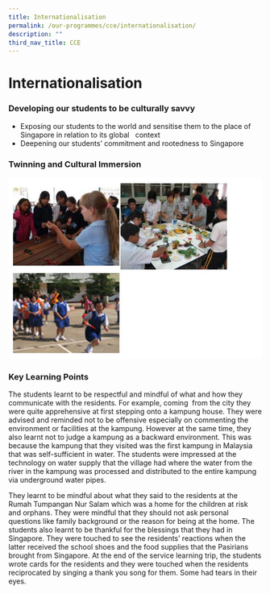 ```yaml
---
title: Internationalisation
permalink: /our-programmes/cce/internationalisation/
description: ""
third_nav_title: CCE
---
```

# **Internationalisation**

### Developing our students to be culturally savvy

*   Exposing our students to the world and sensitise them to the place of Singapore in relation to its global   context
*   Deepening our students’ commitment and rootedness to Singapore

### Twinning and Cultural Immersion

![](/images/internationalisation.jpg)


### Key Learning Points

The students learnt to be respectful and mindful of what and how they communicate with the residents. For example, coming  from the city they were quite apprehensive at first stepping onto a kampung house. They were advised and reminded not to be offensive especially on commenting the environment or facilities at the kampung. However at the same time, they also learnt not to judge a kampung as a backward environment. This was because the kampung that they visited was the first kampung in Malaysia that was self-sufficient in water. The students were impressed at the technology on water supply that the village had where the water from the river in the kampung was processed and distributed to the entire kampung via underground water pipes.

They learnt to be mindful about what they said to the residents at the Rumah Tumpangan Nur Salam which was a home for the children at risk and orphans. They were mindful that they should not ask personal questions like family background or the reason for being at the home. The students also learnt to be thankful for the blessings that they had in Singapore. They were touched to see the residents’ reactions when the latter received the school shoes and the food supplies that the Pasirians brought from Singapore. At the end of the service learning trip, the students wrote cards for the residents and they were touched when the residents reciprocated by singing a thank you song for them. Some had tears in their eyes.